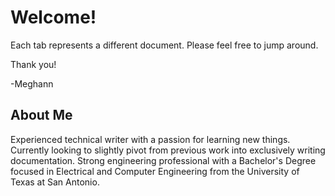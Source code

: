 # Welcome!
Each tab represents a different document. Please feel free to jump around.

Thank you!

-Meghann

## About Me
Experienced technical writer with a passion for learning new things. Currently looking to slightly pivot from previous work into exclusively writing documentation. Strong engineering professional with a Bachelor's Degree focused in Electrical and Computer Engineering from the University of Texas at San Antonio.
